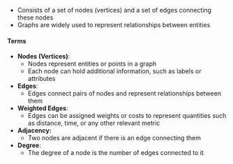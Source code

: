 - Consists of a set of nodes (vertices) and a set of edges connecting these nodes
- Graphs are widely used to represent relationships between entities

#### Terms
-  **Nodes (Vertices)**:
	- Nodes represent entities or points in a graph
	- Each node can hold additional information, such as labels or attributes
- **Edges**:
	- Edges connect pairs of nodes and represent relationships between them
- **Weighted Edges**:
	- Edges can be assigned weights or costs to represent quantities such as distance, time, or any other relevant metric
- **Adjacency:**
	- Two nodes are adjacent if there is an edge connecting them
- **Degree**:
	- The degree of a node is the number of edges connected to it